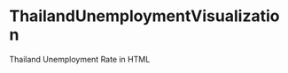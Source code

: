 ThailandUnemploymentVisualization
=================================

Thailand Unemployment Rate in HTML

